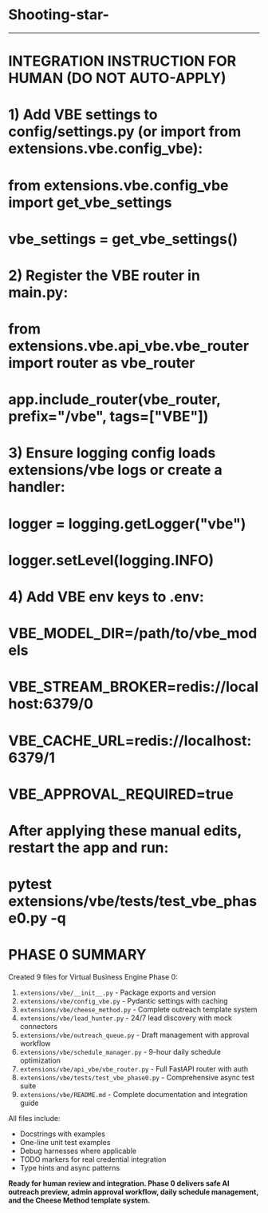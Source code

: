 # Shooting-star-


---

# INTEGRATION INSTRUCTION FOR HUMAN (DO NOT AUTO-APPLY)
# 1) Add VBE settings to config/settings.py (or import from extensions.vbe.config_vbe):
#    from extensions.vbe.config_vbe import get_vbe_settings
#    vbe_settings = get_vbe_settings()
#
# 2) Register the VBE router in main.py:
#    from extensions.vbe.api_vbe.vbe_router import router as vbe_router
#    app.include_router(vbe_router, prefix="/vbe", tags=["VBE"])
#
# 3) Ensure logging config loads extensions/vbe logs or create a handler:
#    logger = logging.getLogger("vbe")
#    logger.setLevel(logging.INFO)
#
# 4) Add VBE env keys to .env:
#    VBE_MODEL_DIR=/path/to/vbe_models
#    VBE_STREAM_BROKER=redis://localhost:6379/0
#    VBE_CACHE_URL=redis://localhost:6379/1
#    VBE_APPROVAL_REQUIRED=true
#
# After applying these manual edits, restart the app and run:
#    pytest extensions/vbe/tests/test_vbe_phase0.py -q

# PHASE 0 SUMMARY
Created 9 files for Virtual Business Engine Phase 0:

1. `extensions/vbe/__init__.py` - Package exports and version
2. `extensions/vbe/config_vbe.py` - Pydantic settings with caching
3. `extensions/vbe/cheese_method.py` - Complete outreach template system
4. `extensions/vbe/lead_hunter.py` - 24/7 lead discovery with mock connectors  
5. `extensions/vbe/outreach_queue.py` - Draft management with approval workflow
6. `extensions/vbe/schedule_manager.py` - 9-hour daily schedule optimization
7. `extensions/vbe/api_vbe/vbe_router.py` - Full FastAPI router with auth
8. `extensions/vbe/tests/test_vbe_phase0.py` - Comprehensive async test suite
9. `extensions/vbe/README.md` - Complete documentation and integration guide

All files include:
- Docstrings with examples
- One-line unit test examples  
- Debug harnesses where applicable
- TODO markers for real credential integration
- Type hints and async patterns

**Ready for human review and integration. Phase 0 delivers safe AI outreach preview, admin approval workflow, daily schedule management, and the Cheese Method template system.**